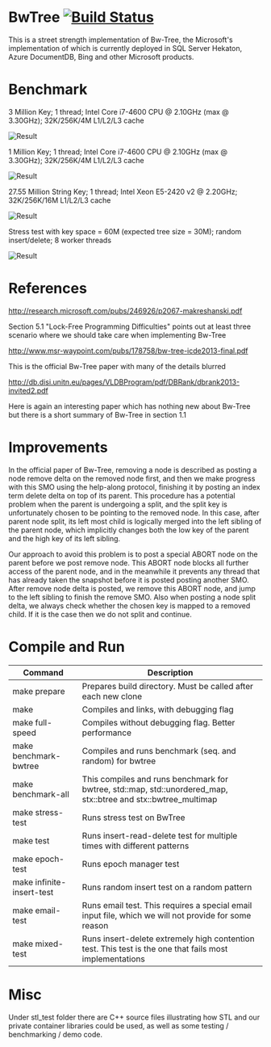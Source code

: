 # BwTree [![Build Status](https://travis-ci.org/wangziqi2013/BwTree.svg?branch=peloton)](https://travis-ci.org/wangziqi2013/BwTree)
This is a street strength implementation of Bw-Tree, the Microsoft's implementation of which is currently deployed in SQL Server Hekaton, Azure DocumentDB, Bing and other Microsoft products.

Benchmark
=========

3 Million Key; 1 thread; Intel Core i7-4600 CPU @ 2.10GHz (max @ 3.30GHz); 32K/256K/4M L1/L2/L3 cache

![Result](https://raw.githubusercontent.com/wangziqi2013/BwTree/peloton/result/result-2016-07-19.png)

1 Million Key; 1 thread; Intel Core i7-4600 CPU @ 2.10GHz (max @ 3.30GHz); 32K/256K/4M L1/L2/L3 cache

![Result](https://raw.githubusercontent.com/wangziqi2013/BwTree/peloton/result/result-2016-07-19-2.png)

27.55 Million String Key; 1 thread; Intel Xeon E5-2420 v2 @ 2.20GHz; 32K/256K/16M L1/L2/L3 cache

![Result](https://raw.githubusercontent.com/wangziqi2013/BwTree/peloton/result/result-2016-07-19-3.png)

Stress test with key space = 60M (expected tree size = 30M); random insert/delete; 8 worker threads

![Result](https://raw.githubusercontent.com/wangziqi2013/BwTree/peloton/result/stress-test-result-20160629.jpg)

References
===================
http://research.microsoft.com/pubs/246926/p2067-makreshanski.pdf

Section 5.1 "Lock-Free Programming Difficulties" points out at least three scenario where we should take care when implementing Bw-Tree

http://www.msr-waypoint.com/pubs/178758/bw-tree-icde2013-final.pdf

This is the official Bw-Tree paper with many of the details blurred

http://db.disi.unitn.eu/pages/VLDBProgram/pdf/DBRank/dbrank2013-invited2.pdf

Here is again an interesting paper which has nothing new about Bw-Tree but there is a short summary of Bw-Tree in section 1.1

Improvements
================================
In the official paper of Bw-Tree, removing a node is described as posting a node remove delta on the removed node first, and then we make progress with this SMO using the help-along protocol, finishing it by posting an index term delete delta on top of its parent. This procedure has a potential problem when the parent is undergoing a split, and the split key is unfortunately chosen to be pointing to the removed node. In this case, after parent node split, its left most child is logically merged into the left sibling of the parent node, which implicitly changes both the low key of the parent and the high key of its left sibling.

Our approach to avoid this problem is to post a special ABORT node on the parent before we post remove node. This ABORT node blocks all further access of the parent node, and in the meanwhile it prevents any thread that has already taken the snapshot before it is posted posting another SMO. After remove node delta is posted, we remove this ABORT node, and jump to the left sibling to finish the remove SMO. Also when posting a node split delta, we always check whether the chosen key is mapped to a removed child. If it is the case then we do not split and continue.

Compile and Run
===============
| Command | Description |
|---------|-------------|
|make prepare | Prepares build directory. Must be called after each new clone|
|make | Compiles and links, with debugging flag|
|make full-speed | Compiles without debugging flag. Better performance|
|make benchmark-bwtree | Compiles and runs benchmark (seq. and random) for bwtree|
|make benchmark-all | This compiles and runs benchmark for bwtree, std::map, std::unordered_map, stx::btree and stx::bwtree_multimap|
|make stress-test | Runs stress test on BwTree|
|make test        | Runs insert-read-delete test for multiple times with different patterns|
|make epoch-test  | Runs epoch manager test|
|make infinite-insert-test | Runs random insert test on a random pattern|
|make email-test | Runs email test. This requires a special email input file, which we will not provide for some reason|
|make mixed-test | Runs insert-delete extremely high contention test. This test is the one that fails most implementations|

Misc
====

Under stl\_test folder there are C++ source files illustrating how STL and our private container libraries could be used, as well as some testing / benchmarking / demo code.

